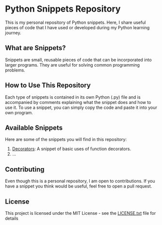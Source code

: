# Python Snippets Repository

This is my personal repository of Python snippets. Here, I share useful pieces of code that I have used or developed during my Python learning journey.

## What are Snippets?

Snippets are small, reusable pieces of code that can be incorporated into larger programs. They are useful for solving common programming problems.

## How to Use This Repository

Each type of snippets is contained in its own Python (.py) file and is accompanied by comments explaining what the snippet does and how to use it. To use a snippet, you can simply copy the code and paste it into your own program.

## Available Snippets

Here are some of the snippets you will find in this repository:

1. [Decorators](Decorators.py): A snippet of basic uses of function decorators.
2. ...

## Contributing

Even though this is a personal repository, I am open to contributions. If you have a snippet you think would be useful, feel free to open a pull request.

## License

This project is licensed under the MIT License - see the [LICENSE.txt](LICENSE.txt) file for details
